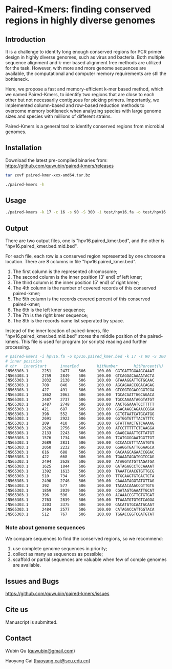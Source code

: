 # Paired-Kmers: finding conserved regions in highly diverse genomes

## Introduction

It is a challenge to identify long enough conserved regions for PCR primer design in highly diverse genomes, such as virus and bacteria. Both multiple sequence alignment and k-mer based alignment free methods are utilized for the task. However, with more and more genome sequences are available, the computational and computer memory requirements are stll the bottleneck.

Here, we propose a fast and memory-efficient k-mer based method, which we named Paired-Kmers, to identify two regions that are close to each other but not necessarily contiguous for picking primers. Importantly, we implemented column-based and row-based reduction methods to overcome memory bottleneck when analyzing species with large genome sizes and species with millions of different strains. 

Paired-Kmers is a general tool to identify conserved regions from microbial genomes.

## Installation

Download the latest pre-compiled binaries from: https://github.com/quwubin/paired-kmers/releases 

```bash
tar zxvf paired-kmer-xxx-amd64.tar.bz

./paired-kmers -h
```


## Usage

```bash
./paired-kmers -k 17 -c 16 -s 90 -S 300 -i test/hpv16.fa -o test/hpv16.paired_kmers.bed
```

## Output

There are two output files, one is "hpv16.paired_kmer.bed", and the other is "hpv16.paired_kmer.bed.mid.bed".

For each file, each row is a conserved region represented by one chrosome location. There are 8 columns in file "hpv16.paired_kmer.bed".
1. The first column is the represented chromosome;
2. The second column is the inner position (3' end) of left kmer;
3. The third column is the inner position (5' end) of right kmer;
4. The 4th column is the number of covered records of this conserved paired-kmer;
5. The 5th column is the records covered percent of this conserved paired-kmer;
6. The 6th is the left kmer sequence;
7. The 7th is the right kmer sequence;
8. The 8th is the records name list seperated by space.

Instead of the inner location of paired-kmers, file "hpv16.paired_kmer.bed.mid.bed" stores the middle position of the paired-kmers. This file is used for program (or scripts) reading and further processing.

```bash
# paired-kmers -i hpv16.fa -o hpv16.paired_kmer.bed -k 17 -s 90 -S 300 -f
# inner position
# chr   innerStart      innerEnd        hitNumber       hitPercent(%)   leftKmer        rightKmer       hitRecords
JN565303.1      2251    2477    506     100.00  GGTGATTGGAAGCAAAT       CATCTAACATACCTATT       JN565303.1 KY549224.1 KY549225.1 JQ004093.1 JN565302.1 JQ067943.1 JQ067944.1 KY549166.1 KY549200.1 KY549211.
JN565303.1      2759    2849    506     100.00  GTCAGGACAAAATACTA       GGATTTCCAGTTCTTAT       JN565303.1 KY549224.1 KY549225.1 JQ004093.1 JN565302.1 JQ067943.1 JQ067944.1 KY549166.1 KY549200.1 KY549211.
JN565303.1      2032    2130    506     100.00  GTAAAGGATTGTGCAAC       ATGTCATTATCGTAGGC       JN565303.1 KY549224.1 KY549225.1 JQ004093.1 JN565302.1 JQ067943.1 JQ067944.1 KY549166.1 KY549200.1 KY549211.
JN565303.1      708     846     506     100.00  AGCAGAACCGGACAGAG       GTAGATTATGGTTTCTG       JN565303.1 KY549224.1 KY549225.1 JQ004093.1 JN565302.1 JQ067943.1 JQ067944.1 KY549166.1 KY549200.1 KY549211.
JN565303.1      427     491     506     100.00  GTCGGTGGACCGGTCGA       GCTTTTGACAGTTAATA       JN565303.1 KY549224.1 KY549225.1 JQ004093.1 JN565302.1 JQ067943.1 JQ067944.1 KY549166.1 KY549200.1 KY549211.
JN565303.1      1862    2063    506     100.00  TGCACAATTGGCAGACA       CAATTTTGGAGGCTCTA       JN565303.1 KY549224.1 KY549225.1 JQ004093.1 JN565302.1 JQ067943.1 JQ067944.1 KY549166.1 KY549200.1 KY549211.
JN565303.1      2487    2737    506     100.00  TGCCAAAATAGGTATGT       CCAGTTCTTATCATTAA       JN565303.1 KY549224.1 KY549225.1 JQ004093.1 JN565302.1 JQ067943.1 JQ067944.1 KY549166.1 KY549200.1 KY549211.
JN565303.1      2487    2748    506     100.00  AACTGGAAATCCTTTTT       ACATACCTATTTTGGCA       JN565303.1 KY549224.1 KY549225.1 JQ004093.1 JN565302.1 JQ067943.1 JQ067944.1 KY549166.1 KY549200.1 KY549211.
JN565303.1      421     687     506     100.00  GGACAAGCAGAACCGGA       GACAGTTAATACACCTA       JN565303.1 KY549224.1 KY549225.1 JQ004093.1 JN565302.1 JQ067943.1 JQ067944.1 KY549166.1 KY549200.1 KY549211.
JN565303.1      398     552     506     100.00  GCTGTAATCATGCATGG       AAATCACACAACGGTTT       JN565303.1 KY549224.1 KY549225.1 JQ004093.1 JN565302.1 JQ067943.1 JQ067944.1 KY549166.1 KY549200.1 KY549211.
JN565303.1      2691    2923    506     100.00  GGTGGTGTTTACATTTC       GCACATTCTAGGCGCAT       JN565303.1 KY549224.1 KY549225.1 JQ004093.1 JN565302.1 JQ067943.1 JQ067944.1 KY549166.1 KY549200.1 KY549211.
JN565303.1      209     410     506     100.00  GTATTAACTGTCAAAAG       TGTTGCTTGCAGTACAC       JN565303.1 KY549224.1 KY549225.1 JQ004093.1 JN565302.1 JQ067943.1 JQ067944.1 KY549166.1 KY549200.1 KY549211.
JN565303.1      2620    2756    506     100.00  ATCCTTTTTCTCAAGGA       GTAATTAATAATGGAGG       JN565303.1 KY549224.1 KY549225.1 JQ004093.1 JN565302.1 JQ067943.1 JQ067944.1 KY549166.1 KY549200.1 KY549211.
JN565303.1      2133    2243    506     100.00  GAAGCAAATTGTTATGT       TTACAATTTTTGCCTGT       JN565303.1 KY549224.1 KY549225.1 JQ004093.1 JN565302.1 JQ067943.1 JQ067944.1 KY549166.1 KY549200.1 KY549211.
JN565303.1      1576    1734    506     100.00  TCATGGGGAATGGTTGT       ACCCCGTATAACTCTTT       JN565303.1 KY549224.1 KY549225.1 JQ004093.1 JN565302.1 JQ067943.1 JQ067944.1 KY549166.1 KY549200.1 KY549211.
JN565303.1      2689    2831    506     100.00  GCCAACGTTTAAATGTG       AATGTAAACACCACCAA       JN565303.1 KY549224.1 KY549225.1 JQ004093.1 JN565302.1 JQ067943.1 JQ067944.1 KY549166.1 KY549200.1 KY549211.
JN565303.1      2050    2232    506     100.00  GGAGGTGATTGGAAGCA       ATTTCACTATCGTCTAC       JN565303.1 KY549224.1 KY549225.1 JQ004093.1 JN565302.1 JQ067943.1 JQ067944.1 KY549166.1 KY549200.1 KY549211.
JN565303.1      616     688     506     100.00  GACAAGCAGAACCGGAC       GTCTCTGGTTGCAAATC       JN565303.1 KY549224.1 KY549225.1 JQ004093.1 JN565302.1 JQ067943.1 JQ067944.1 KY549166.1 KY549200.1 KY549211.
JN565303.1      422     668     506     100.00  TGAAATAGATGGTCCAG       TGACAGTTAATACACCT       JN565303.1 KY549224.1 KY549225.1 JQ004093.1 JN565302.1 JQ067943.1 JQ067944.1 KY549166.1 KY549200.1 KY549211.
JN565303.1      2494    2628    506     100.00  ATAGGTATGTTAGATGA       TCTGTACCAGCATTAAT       JN565303.1 KY549224.1 KY549225.1 JQ004093.1 JN565302.1 JQ067943.1 JQ067944.1 KY549166.1 KY549200.1 KY549211.
JN565303.1      1625    1844    506     100.00  GATAGAGCCTCCAAAAT       ACACGTTGATTTATTAC       JN565303.1 KY549224.1 KY549225.1 JQ004093.1 JN565302.1 JQ067943.1 JQ067944.1 KY549166.1 KY549200.1 KY549211.
JN565303.1      1392    1613    506     100.00  TAAATCAACGTGTTGCG       GTGTTTCAGTCTCATGG       JN565303.1 KY549224.1 KY549225.1 JQ004093.1 JN565302.1 JQ067943.1 JQ067944.1 KY549166.1 KY549200.1 KY549211.
JN565303.1      510     734     506     100.00  TTGCAAGTGTGACTCTA       ACATCGACCGGTCCACC       JN565303.1 KY549224.1 KY549225.1 JQ004093.1 JN565302.1 JQ067943.1 JQ067944.1 KY549166.1 KY549200.1 KY549211.
JN565303.1      2490    2746    506     100.00  CAAAATAGGTATGTTAG       AAAGGATTTCCAGTTCT       JN565303.1 KY549224.1 KY549225.1 JQ004093.1 JN565302.1 JQ067943.1 JQ067944.1 KY549166.1 KY549200.1 KY549211.
JN565303.1      392     577     506     100.00  TACAACAAACCGTTGTG       ATATTCATGCAATGTAG       JN565303.1 KY549224.1 KY549225.1 JQ004093.1 JN565302.1 JQ067943.1 JQ067944.1 KY549166.1 KY549200.1 KY549211.
JN565303.1      1859    2039    506     100.00  CGATAGTGAAATTGCAT       TTTTGGAGGCTCTATCA       JN565303.1 KY549224.1 KY549225.1 JQ004093.1 JN565302.1 JQ067943.1 JQ067944.1 KY549166.1 KY549200.1 KY549211.
JN565303.1      396     596     506     100.00  ACAAACCGTTGTGTGAT       CTGGTTGCAAATCTAAC       JN565303.1 KY549224.1 KY549225.1 JQ004093.1 JN565302.1 JQ067943.1 JQ067944.1 KY549166.1 KY549200.1 KY549211.
JN565303.1      2763    2839    506     100.00  TTAAATGTGTGTCAGGA       AAAAGGATTTCCAGTTC       JN565303.1 KY549224.1 KY549225.1 JQ004093.1 JN565302.1 JQ067943.1 JQ067944.1 KY549166.1 KY549200.1 KY549211.
JN565303.1      3203    3375    506     100.00  GACATATGCAATACAAT       CCTGACCACCCGCATGA       JN565303.1 KY549224.1 KY549225.1 JQ004093.1 JN565302.1 JQ067943.1 JQ067944.1 KY549166.1 KY549200.1 KY549211.
JN565303.1      2484    2577    506     100.00  CATAGACCATTGGTACA       TACCTATTTTGGCATCT       JN565303.1 KY549224.1 KY549225.1 JQ004093.1 JN565302.1 JQ067943.1 JQ067944.1 KY549166.1 KY549200.1 KY549211.
JN565303.1      512     767     506     100.00  TGGACCGGTCGATGTAT       CTACGTGTGTGCTTTGT       JN565303.1 KY549224.1 KY549225.1 JQ004093.1 JN565302.1 JQ067943.1 JQ067944.1 KY549166.1 KY549200.1 KY549211.
```

### Note about genome sequences

We compare sequences to find the conserved regions, so we recommend:

1. use complete genome sequences in priority;
2. collect as many as sequences as possible;
3. scaffold or partial sequences are valuable when few of comple genomes are available.

## Issues and Bugs

https://github.com/quwubin/paired-kmers/issues

## Cite us

Manuscript is submitted.

## Contact

Wubin Qu (<quwubin@gmail.com>)

Haoyang Cai (<haoyang.cai@scu.edu.cn>)